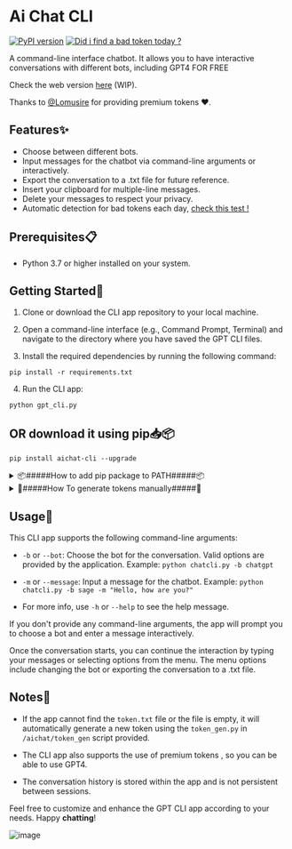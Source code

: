 # Ai Chat CLI

[![PyPI version](https://img.shields.io/pypi/v/aichat-cli.svg)](https://pypi.org/project/aichat-cli/)
[![Did i find a bad token today ?](https://github.com/TheLime1/gpt-cli/actions/workflows/bad_token.yml/badge.svg)](https://github.com/TheLime1/gpt-cli/actions/workflows/bad_token.yml)

A command-line interface chatbot. It allows you to have interactive conversations with different bots, including GPT4 FOR FREE

Check the web version [here](https://github.com/TheLime1/gptCensorFree) (WIP).

Thanks to [@Lomusire](https://github.com/Lomusire) for providing premium tokens ❤️.

## Features✨

- Choose between different bots.
- Input messages for the chatbot via command-line arguments or interactively.
- Export the conversation to a .txt file for future reference.
- Insert your clipboard for multiple-line messages.
- Delete your messages to respect your privacy.
- Automatic detection for bad tokens each day, [check this test !](https://github.com/TheLime1/gpt-cli/pull/18)

## Prerequisites📋

- Python 3.7 or higher installed on your system.

## Getting Started🚀

1. Clone or download the CLI app repository to your local machine.

2. Open a command-line interface (e.g., Command Prompt, Terminal) and navigate to the directory where you have saved the GPT CLI files.

3. Install the required dependencies by running the following command:
```
pip install -r requirements.txt
```

4. Run the CLI app:

```
python gpt_cli.py
```

## OR download it using pip📥📦

```
pip install aichat-cli --upgrade
```

<details>
<summary>📦#####How to add pip package to PATH#####📦</summary>

1. Open the command prompt.
2. Type `pip show aichat-cli` and press Enter. This will show you the location of the package.
3. Copy the path of the package.
4. Open the Start menu and search for “Environment Variables”.
5. Click on “Edit the system environment variables”.
6. Click on “Environment Variables” button.
7. Under “System Variables”, scroll down and find “Path” and click on “Edit”.
8. Click on “New” and paste the path of the package that you copied earlier.
9.  Click on “OK” to save changes.
</details>


<details>
<summary>🔐#####How To generate tokens manually#####🔐</summary>

---
### poe token

Log into [Poe](https://poe.com/) on any web browser, then open your browser's developer tools (also known as "inspect") and look for the value of the `p-b` cookie in the following menus:

Chromium: Devtools > Application > Cookies > poe.com

Firefox: Devtools > Storage > Cookies

Safari: Devtools > Storage > Cookies

then save the token by creating `poe_token.txt` in `/aichat/tokens`

---

### Bard token

Log into [Bard](https://bard.google.com/) on any web browser, then open your browser's developer tools (also known as "inspect") and look for the value of the `__Secure-1PSID` cookie in the following menus:
(tip : copy the cookie name to the filter box)

Chromium: Devtools > Application > Cookies > bard.google.com

Firefox: Devtools > Storage > Cookies

Safari: Devtools > Storage > Cookies

then save the token by creating `bard_token.txt` in `/aichat/tokens`
> :warning: **Warning:** Be careful using Bard tokens; they are Google account tokens.

---

### Bing token

Not required.

---

</details>

## Usage📝

This CLI app supports the following command-line arguments:

- `-b` or `--bot`: Choose the bot for the conversation. Valid options are provided by the application.
Example: `python chatcli.py -b chatgpt`

- `-m` or `--message`: Input a message for the chatbot.
Example: `python chatcli.py -b sage -m "Hello, how are you?"`

- For more info, use `-h` or `--help` to see the help message.

If you don't provide any command-line arguments, the app will prompt you to choose a bot and enter a message interactively.

Once the conversation starts, you can continue the interaction by typing your messages or selecting options from the menu. The menu options include changing the bot or exporting the conversation to a .txt file.

## Notes📌

- If the app cannot find the `token.txt` file or the file is empty, it will automatically generate a new token using the `token_gen.py` in `/aichat/token_gen` script provided.

- The CLI app also supports the use of premium tokens , so you can be able to use GPT4.

- The conversation history is stored within the app and is not persistent between sessions.

Feel free to customize and enhance the GPT CLI app according to your needs. Happy **chatting**!

![image](https://github.com/TheLime1/gpt-cli/assets/47940043/e5ee768c-097c-4e10-8299-238df348b882)
